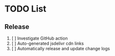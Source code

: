 # TODO List

## Release

1. [ ] Investigate GitHub action
2. [ ] Auto-generated jsdelivr cdn links
3. [ ] Automatically release and update change logs
